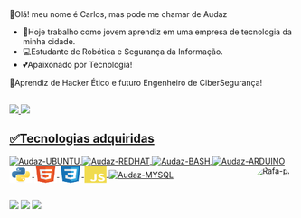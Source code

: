 ##
📌Olá! meu nome é Carlos,
mas pode me chamar de Audaz


- 💼Hoje trabalho como jovem aprendiz em uma empresa de tecnologia da minha cidade.
- 💻Estudante de Robótica e Segurança da Informação.
- 💕Apaixonado por Tecnologia!
 
 🎩Aprendiz de Hacker Ético e futuro Engenheiro de CiberSegurança!

##

<div>
  <a href="https://github.com/carlosRoot0">
  <img height="180em" src="https://github-readme-stats.vercel.app/api?username=carlosRoot0&show_icons=true&theme=dark&include_all_commits=true&count_private=true"/>
  <img height="180em" src="https://github-readme-stats.vercel.app/api/top-langs/?username=carlosRoot0&layout=compact&langs_count=7&theme=dark"/>
</div>

<div style="display: inline_block">
  <h2>✅Tecnologias adquiridas</h2>
  <img align="center" alt="Audaz-UBUNTU" height="30" width="40" src="https://cdn.jsdelivr.net/gh/devicons/devicon/icons/ubuntu/ubuntu-plain.svg">
  <img align="center" alt="Audaz-REDHAT" height="30" width="40" src="https://cdn.jsdelivr.net/gh/devicons/devicon/icons/redhat/redhat-original.svg">
  <img align="center" alt="Audaz-BASH" height="30" width="40" src="https://cdn.jsdelivr.net/gh/devicons/devicon/icons/bash/bash-original.svg">
  <img align="center" alt="Audaz-ARDUINO" height="30" width="40" src="https://cdn.jsdelivr.net/gh/devicons/devicon/icons/arduino/arduino-original.svg">
  <img align="center" alt="Audaz-Python" height="30" width="40" src="https://raw.githubusercontent.com/devicons/devicon/master/icons/python/python-original.svg">
  <img align="center" alt="Audaz-HTML" height="30" width="40" src="https://raw.githubusercontent.com/devicons/devicon/master/icons/html5/html5-original.svg">
  <img align="center" alt="Audaz-CSS" height="30" width="40" src="https://raw.githubusercontent.com/devicons/devicon/master/icons/css3/css3-original.svg">
  <img align="center" alt="Audaz-Js" height="30" width="40" src="https://raw.githubusercontent.com/devicons/devicon/master/icons/javascript/javascript-plain.svg">
  <img align="center" alt="Audaz-MYSQL" height="30" width="40" src="https://cdn.jsdelivr.net/gh/devicons/devicon/icons/mysql/mysql-plain-wordmark.svg">
  <img align="right" alt="Rafa-pic" height="150" style="border-radius:50px;" src="https://i.imgur.com/snYI3XX.gif">  
</div>

##

<div>

<a href="https://www.instagram.com/carlos.audaz/" target="_blank"><img src="https://img.shields.io/badge/-Instagram-%23E4405F?style=for-the-badge&logo=instagram&logoColor=white" target="_blank"></a>
<a href="https://discord.com/channels/@me" target="_blank"><img src="https://img.shields.io/badge/Discord-7289DA?style=for-the-badge&logo=discord&logoColor=white" target="_blank"></a>
<a href = "mailto:carlosoliveirav15@gmail.com"><img src="https://img.shields.io/badge/Gmail-D14836?style=for-the-badge&logo=gmail&logoColor=white" target="_blank"></a>

</div>


<!--
**carlosRoot0/carlosRoot0** is a ✨ _special_ ✨ repository because its `README.md` (this file) appears on your GitHub profile.

Here are some ideas to get you started:
-->
